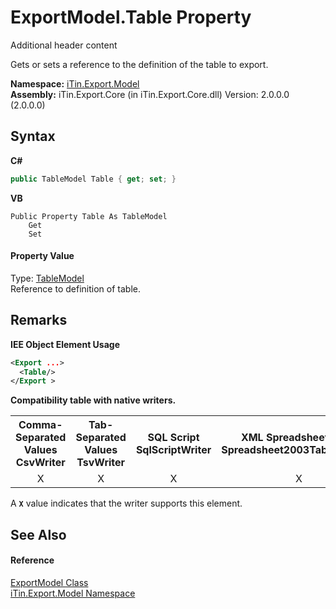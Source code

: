 # ExportModel.Table Property 
Additional header content 

Gets or sets a reference to the definition of the table to export.

**Namespace:**&nbsp;<a href="N_iTin_Export_Model">iTin.Export.Model</a><br />**Assembly:**&nbsp;iTin.Export.Core (in iTin.Export.Core.dll) Version: 2.0.0.0 (2.0.0.0)

## Syntax

**C#**<br />
``` C#
public TableModel Table { get; set; }
```

**VB**<br />
``` VB
Public Property Table As TableModel
	Get
	Set
```


#### Property Value
Type: <a href="T_iTin_Export_Model_TableModel">TableModel</a><br />Reference to definition of table.

## Remarks

**IEE Object Element Usage**<br />
``` XML
<Export ...>
  <Table/>
</Export >
```


<strong>Compatibility table with native writers.</strong><table><tr><th>Comma-Separated Values<br />CsvWriter</th><th>Tab-Separated Values<br />TsvWriter</th><th>SQL Script<br />SqlScriptWriter</th><th>XML Spreadsheet 2003<br />Spreadsheet2003TabularWriter</th></tr><tr><td align="center">X</td><td align="center">X</td><td align="center">X</td><td align="center">X</td></tr></table> A <strong>`X`</strong> value indicates that the writer supports this element.


## See Also


#### Reference
<a href="T_iTin_Export_Model_ExportModel">ExportModel Class</a><br /><a href="N_iTin_Export_Model">iTin.Export.Model Namespace</a><br />
